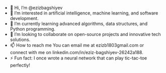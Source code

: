 - 👋 Hi, I’m @ezizbagshiyev
- 👀 I’m interested in artificial intelligence, machine learning, and software development.
- 🌱 I’m currently learning advanced algorithms, data structures, and Python programming.
- 💞️ I’m looking to collaborate on open-source projects and innovative tech solutions.
- 📫 How to reach me You can email me at ezizb1803gmail.com or connect with me on linkedin.com/in/eziz-bagshiyev-26242a188.
- ⚡ Fun fact: I once wrote a neural network that can play tic-tac-toe perfectly!

<!---
ezizbagshiyev/ezizbagshiyev is a ✨ special ✨ repository because its `README.md` (this file) appears on your GitHub profile.
You can click the Preview link to take a look at your changes.
--->
